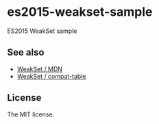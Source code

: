 # es2015-weakset-sample

ES2015 WeakSet sample

## See also

- [WeakSet / MDN](https://developer.mozilla.org/en-US/docs/Web/JavaScript/Reference/Global_Objects/WeakSet)
- [WeakSet / compat-table](http://kangax.github.io/compat-table/es6/#test-WeakSet)

## License

The MIT license.
